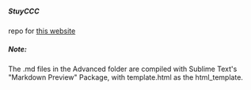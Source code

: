 ##### StuyCCC

repo for [this website](http://www.stuyccc.com)

##### Note:

The .md files in the Advanced folder are compiled with Sublime Text's "Markdown Preview" Package, with template.html as the html_template.